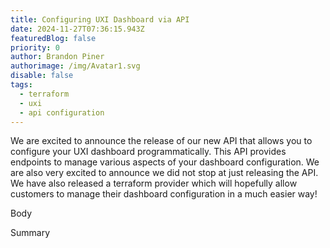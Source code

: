 ```yaml
---
title: Configuring UXI Dashboard via API
date: 2024-11-27T07:36:15.943Z
featuredBlog: false
priority: 0
author: Brandon Piner
authorimage: /img/Avatar1.svg
disable: false
tags:
  - terraform
  - uxi
  - api configuration
---
```

We are excited to announce the release of our new API that allows you to configure your UXI dashboard programmatically. This API provides endpoints to manage various aspects of your dashboard configuration. We are also very excited to announce we did not stop at just releasing the API. We have also released a terraform provider which will hopefully allow customers to manage their dashboard configuration in a much easier way!

Body



Summary